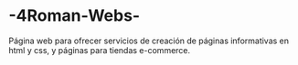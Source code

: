 # -4Roman-Webs-
Página web para ofrecer servicios de creación de páginas informativas en html y css, y páginas para tiendas e-commerce.
